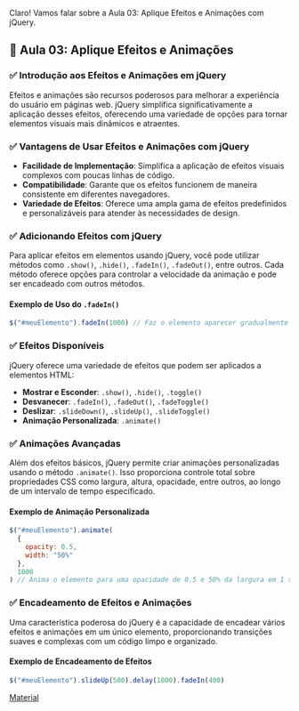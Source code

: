 Claro! Vamos falar sobre a Aula 03: Aplique Efeitos e Animações com jQuery.

## 📝 Aula 03: Aplique Efeitos e Animações

### ✅ Introdução aos Efeitos e Animações em jQuery

Efeitos e animações são recursos poderosos para melhorar a experiência do usuário em páginas web. jQuery simplifica significativamente a aplicação desses efeitos, oferecendo uma variedade de opções para tornar elementos visuais mais dinâmicos e atraentes.

### ✅ Vantagens de Usar Efeitos e Animações com jQuery

- **Facilidade de Implementação**: Simplifica a aplicação de efeitos visuais complexos com poucas linhas de código.
- **Compatibilidade**: Garante que os efeitos funcionem de maneira consistente em diferentes navegadores.
- **Variedade de Efeitos**: Oferece uma ampla gama de efeitos predefinidos e personalizáveis para atender às necessidades de design.

### ✅ Adicionando Efeitos com jQuery

Para aplicar efeitos em elementos usando jQuery, você pode utilizar métodos como `.show()`, `.hide()`, `.fadeIn()`, `.fadeOut()`, entre outros. Cada método oferece opções para controlar a velocidade da animação e pode ser encadeado com outros métodos.

#### Exemplo de Uso do `.fadeIn()`

```javascript
$("#meuElemento").fadeIn(1000) // Faz o elemento aparecer gradualmente em 1 segundo
```

### ✅ Efeitos Disponíveis

jQuery oferece uma variedade de efeitos que podem ser aplicados a elementos HTML:

- **Mostrar e Esconder**: `.show()`, `.hide()`, `.toggle()`
- **Desvanecer**: `.fadeIn()`, `.fadeOut()`, `.fadeToggle()`
- **Deslizar**: `.slideDown()`, `.slideUp()`, `.slideToggle()`
- **Animação Personalizada**: `.animate()`

### ✅ Animações Avançadas

Além dos efeitos básicos, jQuery permite criar animações personalizadas usando o método `.animate()`. Isso proporciona controle total sobre propriedades CSS como largura, altura, opacidade, entre outros, ao longo de um intervalo de tempo especificado.

#### Exemplo de Animação Personalizada

```javascript
$("#meuElemento").animate(
  {
    opacity: 0.5,
    width: "50%"
  },
  1000
) // Anima o elemento para uma opacidade de 0.5 e 50% da largura em 1 segundo
```

### ✅ Encadeamento de Efeitos e Animações

Uma característica poderosa do jQuery é a capacidade de encadear vários efeitos e animações em um único elemento, proporcionando transições suaves e complexas com um código limpo e organizado.

#### Exemplo de Encadeamento de Efeitos

```javascript
$("#meuElemento").slideUp(500).delay(1000).fadeIn(400)
```

[Material](./Aplique%20efeitos%20e%20animações.pdf)
